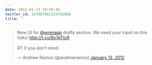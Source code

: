 ```yaml
---
date: 2012-01-13 19:50:44
twitter_id: 157987981133742080
title: ''
---
```


<blockquote class="twitter-tweet"><p lang="en" dir="ltr">New UI for <a href="https://twitter.com/wrenapp?ref_src=twsrc%5Etfw">@wrenapp</a> drafts section. We need your input on this folks! <a href="http://t.co/9x7pTlcR">http://t.co/9x7pTlcR</a><br><br>RT if you don&#39;t mind.</p>&mdash; Andrew Ramos (@andrewramos) <a href="https://twitter.com/andrewramos/status/157886832527425536?ref_src=twsrc%5Etfw">January 13, 2012</a></blockquote>
<script async src="https://platform.twitter.com/widgets.js" charset="utf-8"></script>
